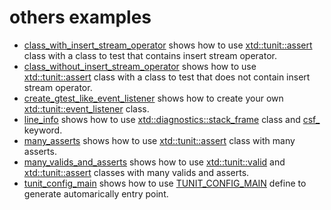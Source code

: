 # others examples

* [class_with_insert_stream_operator](class_with_insert_stream_operator/README.md) shows how to use [xtd::tunit::assert](../../../src/xtd.tunit/include/xtd/tunit/assert.h) class with a class to test that contains insert stream operator.
* [class_without_insert_stream_operator](class_without_insert_stream_operator/README.md) shows how to use [xtd::tunit::assert](../../../src/xtd.tunit/include/xtd/tunit/assert.h) class with a class to test that does not contain insert stream operator.
* [create_gtest_like_event_listener](create_gtest_like_event_listener/README.md) shows how to create your own [xtd::tunit::event_listener](../../../src/xtd.tunit/include/xtd/tunit/event_listener.h) class.
* [line_info](line_info/README.md) shows how to use [xtd::diagnostics::stack_frame](../../../src/xtd.core/include/xtd/diagnostics/stack_frame.h) class and [csf_](../../../src/xtd.core/include/xtd/diagnostics/stack_frame.h) keyword.
* [many_asserts](many_asserts/README.md) shows how to use [xtd::tunit::assert](../../../src/xtd.tunit/include/xtd/tunit/assert.h) class with many asserts.
* [many_valids_and_asserts](many_valids_and_asserts/README.md) shows how to use [xtd::tunit::valid](../../../src/xtd.tunit/include/xtd/tunit/valid.h) and [xtd::tunit::assert](../../../src/xtd.tunit/include/xtd/tunit/assert.h) classes with many valids and asserts.
* [tunit_config_main](tunit_config_main/README.md) shows how to use [TUNIT_CONFIG_MAIN](../../../src/xtd.tunit/include/xtd/tunit/default_main.h) define to generate automarically entry point.
